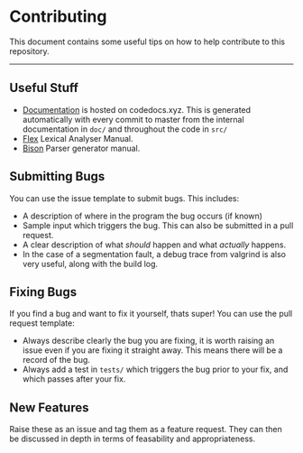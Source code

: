 
# Contributing

This document contains some useful tips on how to help contribute to this
repository.

---

## Useful Stuff

- [Documentation](https://codedocs.xyz/ben-marshall/verilog-parser/) is hosted
  on codedocs.xyz. This is generated automatically with every commit to master
  from the internal documentation in `doc/` and throughout the code in `src/`
- [Flex](http://flex.sourceforge.net/manual/) Lexical Analyser Manual.
- [Bison](http://dinosaur.compilertools.net/bison/index.html) Parser
  generator manual.

## Submitting Bugs

You can use the issue template to submit bugs. This includes:

- A description of where in the program the bug occurs (if known)
- Sample input which triggers the bug. This can also be submitted in a
  pull request.
- A clear description of what *should* happen and what *actually* happens.
- In the case of a segmentation fault, a debug trace from valgrind is also
  very useful, along with the build log.

## Fixing Bugs

If you find a bug and want to fix it yourself, thats super! You can use
the pull request template:

- Always describe clearly the bug you are fixing, it is worth raising an
  issue even if you are fixing it straight away. This means there will be a
  record of the bug.
- Always add a test in `tests/` which triggers the bug prior to your fix,
  and which passes after your fix.

## New Features

Raise these as an issue and tag them as a feature request. They can then be
discussed in depth in terms of feasability and appropriateness.

